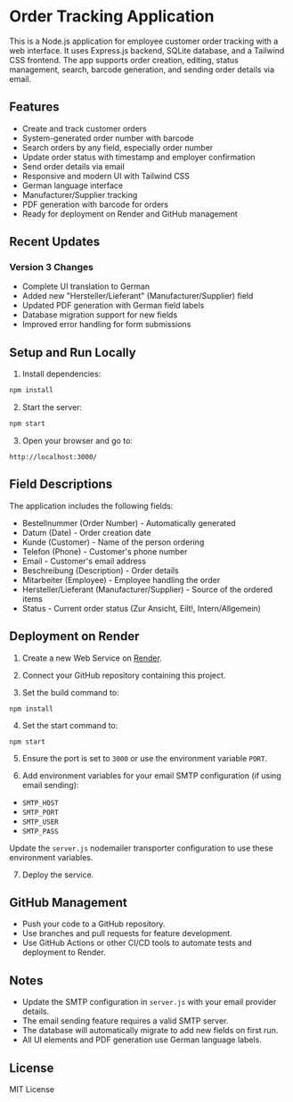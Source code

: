 # Order Tracking Application

This is a Node.js application for employee customer order tracking with a web interface. It uses Express.js backend, SQLite database, and a Tailwind CSS frontend. The app supports order creation, editing, status management, search, barcode generation, and sending order details via email.

## Features

- Create and track customer orders
- System-generated order number with barcode
- Search orders by any field, especially order number
- Update order status with timestamp and employer confirmation
- Send order details via email
- Responsive and modern UI with Tailwind CSS
- German language interface
- Manufacturer/Supplier tracking
- PDF generation with barcode for orders
- Ready for deployment on Render and GitHub management

## Recent Updates

### Version 3 Changes
- Complete UI translation to German
- Added new "Hersteller/Lieferant" (Manufacturer/Supplier) field
- Updated PDF generation with German field labels
- Database migration support for new fields
- Improved error handling for form submissions

## Setup and Run Locally

1. Install dependencies:

```bash
npm install
```

2. Start the server:

```bash
npm start
```

3. Open your browser and go to:

```
http://localhost:3000/
```

## Field Descriptions

The application includes the following fields:
- Bestellnummer (Order Number) - Automatically generated
- Datum (Date) - Order creation date
- Kunde (Customer) - Name of the person ordering
- Telefon (Phone) - Customer's phone number
- Email - Customer's email address
- Beschreibung (Description) - Order details
- Mitarbeiter (Employee) - Employee handling the order
- Hersteller/Lieferant (Manufacturer/Supplier) - Source of the ordered items
- Status - Current order status (Zur Ansicht, Eilt!, Intern/Allgemein)

## Deployment on Render

1. Create a new Web Service on [Render](https://render.com/).

2. Connect your GitHub repository containing this project.

3. Set the build command to:

```
npm install
```

4. Set the start command to:

```
npm start
```

5. Ensure the port is set to `3000` or use the environment variable `PORT`.

6. Add environment variables for your email SMTP configuration (if using email sending):

- `SMTP_HOST`
- `SMTP_PORT`
- `SMTP_USER`
- `SMTP_PASS`

Update the `server.js` nodemailer transporter configuration to use these environment variables.

7. Deploy the service.

## GitHub Management

- Push your code to a GitHub repository.
- Use branches and pull requests for feature development.
- Use GitHub Actions or other CI/CD tools to automate tests and deployment to Render.

## Notes

- Update the SMTP configuration in `server.js` with your email provider details.
- The email sending feature requires a valid SMTP server.
- The database will automatically migrate to add new fields on first run.
- All UI elements and PDF generation use German language labels.

## License

MIT License
